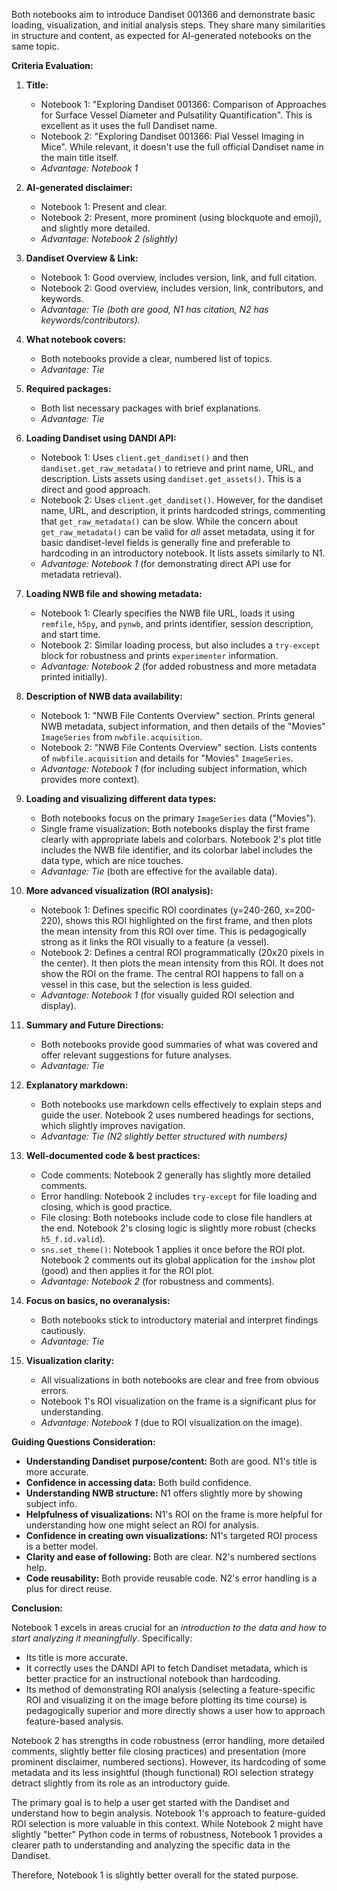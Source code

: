 Both notebooks aim to introduce Dandiset 001366 and demonstrate basic loading, visualization, and initial analysis steps. They share many similarities in structure and content, as expected for AI-generated notebooks on the same topic.

**Criteria Evaluation:**

1.  **Title:**
    *   Notebook 1: "Exploring Dandiset 001366: Comparison of Approaches for Surface Vessel Diameter and Pulsatility Quantification". This is excellent as it uses the full Dandiset name.
    *   Notebook 2: "Exploring Dandiset 001366: Pial Vessel Imaging in Mice". While relevant, it doesn't use the full official Dandiset name in the main title itself.
    *   *Advantage: Notebook 1*

2.  **AI-generated disclaimer:**
    *   Notebook 1: Present and clear.
    *   Notebook 2: Present, more prominent (using blockquote and emoji), and slightly more detailed.
    *   *Advantage: Notebook 2 (slightly)*

3.  **Dandiset Overview & Link:**
    *   Notebook 1: Good overview, includes version, link, and full citation.
    *   Notebook 2: Good overview, includes version, link, contributors, and keywords.
    *   *Advantage: Tie (both are good, N1 has citation, N2 has keywords/contributors).*

4.  **What notebook covers:**
    *   Both notebooks provide a clear, numbered list of topics.
    *   *Advantage: Tie*

5.  **Required packages:**
    *   Both list necessary packages with brief explanations.
    *   *Advantage: Tie*

6.  **Loading Dandiset using DANDI API:**
    *   Notebook 1: Uses `client.get_dandiset()` and then `dandiset.get_raw_metadata()` to retrieve and print name, URL, and description. Lists assets using `dandiset.get_assets()`. This is a direct and good approach.
    *   Notebook 2: Uses `client.get_dandiset()`. However, for the dandiset name, URL, and description, it prints hardcoded strings, commenting that `get_raw_metadata()` can be slow. While the concern about `get_raw_metadata()` can be valid for *all* asset metadata, using it for basic dandiset-level fields is generally fine and preferable to hardcoding in an introductory notebook. It lists assets similarly to N1.
    *   *Advantage: Notebook 1* (for demonstrating direct API use for metadata retrieval).

7.  **Loading NWB file and showing metadata:**
    *   Notebook 1: Clearly specifies the NWB file URL, loads it using `remfile`, `h5py`, and `pynwb`, and prints identifier, session description, and start time.
    *   Notebook 2: Similar loading process, but also includes a `try-except` block for robustness and prints `experimenter` information.
    *   *Advantage: Notebook 2* (for added robustness and more metadata printed initially).

8.  **Description of NWB data availability:**
    *   Notebook 1: "NWB File Contents Overview" section. Prints general NWB metadata, subject information, and then details of the "Movies" `ImageSeries` from `nwbfile.acquisition`.
    *   Notebook 2: "NWB File Contents Overview" section. Lists contents of `nwbfile.acquisition` and details for "Movies" `ImageSeries`.
    *   *Advantage: Notebook 1* (for including subject information, which provides more context).

9.  **Loading and visualizing different data types:**
    *   Both notebooks focus on the primary `ImageSeries` data ("Movies").
    *   Single frame visualization: Both notebooks display the first frame clearly with appropriate labels and colorbars. Notebook 2's plot title includes the NWB file identifier, and its colorbar label includes the data type, which are nice touches.
    *   *Advantage: Tie* (both are effective for the available data).

10. **More advanced visualization (ROI analysis):**
    *   Notebook 1: Defines specific ROI coordinates (y=240-260, x=200-220), shows this ROI highlighted on the first frame, and then plots the mean intensity from this ROI over time. This is pedagogically strong as it links the ROI visually to a feature (a vessel).
    *   Notebook 2: Defines a central ROI programmatically (20x20 pixels in the center). It then plots the mean intensity from this ROI. It does not show the ROI on the frame. The central ROI happens to fall on a vessel in this case, but the selection is less guided.
    *   *Advantage: Notebook 1* (for visually guided ROI selection and display).

11. **Summary and Future Directions:**
    *   Both notebooks provide good summaries of what was covered and offer relevant suggestions for future analyses.
    *   *Advantage: Tie*

12. **Explanatory markdown:**
    *   Both notebooks use markdown cells effectively to explain steps and guide the user. Notebook 2 uses numbered headings for sections, which slightly improves navigation.
    *   *Advantage: Tie (N2 slightly better structured with numbers)*

13. **Well-documented code & best practices:**
    *   Code comments: Notebook 2 generally has slightly more detailed comments.
    *   Error handling: Notebook 2 includes `try-except` for file loading and closing, which is good practice.
    *   File closing: Both notebooks include code to close file handlers at the end. Notebook 2's closing logic is slightly more robust (checks `h5_f.id.valid`).
    *   `sns.set_theme()`: Notebook 1 applies it once before the ROI plot. Notebook 2 comments out its global application for the `imshow` plot (good) and then applies it for the ROI plot.
    *   *Advantage: Notebook 2* (for robustness and comments).

14. **Focus on basics, no overanalysis:**
    *   Both notebooks stick to introductory material and interpret findings cautiously.
    *   *Advantage: Tie*

15. **Visualization clarity:**
    *   All visualizations in both notebooks are clear and free from obvious errors.
    *   Notebook 1's ROI visualization on the frame is a significant plus for understanding.
    *   *Advantage: Notebook 1* (due to ROI visualization on the image).

**Guiding Questions Consideration:**

*   **Understanding Dandiset purpose/content:** Both are good. N1's title is more accurate.
*   **Confidence in accessing data:** Both build confidence.
*   **Understanding NWB structure:** N1 offers slightly more by showing subject info.
*   **Helpfulness of visualizations:** N1's ROI on the frame is more helpful for understanding how one might select an ROI for analysis.
*   **Confidence in creating own visualizations:** N1's targeted ROI process is a better model.
*   **Clarity and ease of following:** Both are clear. N2's numbered sections help.
*   **Code reusability:** Both provide reusable code. N2's error handling is a plus for direct reuse.

**Conclusion:**

Notebook 1 excels in areas crucial for an *introduction to the data and how to start analyzing it meaningfully*. Specifically:
*   Its title is more accurate.
*   It correctly uses the DANDI API to fetch Dandiset metadata, which is better practice for an instructional notebook than hardcoding.
*   Its method of demonstrating ROI analysis (selecting a feature-specific ROI and visualizing it on the image before plotting its time course) is pedagogically superior and more directly shows a user how to approach feature-based analysis.

Notebook 2 has strengths in code robustness (error handling, more detailed comments, slightly better file closing practices) and presentation (more prominent disclaimer, numbered sections). However, its hardcoding of some metadata and its less insightful (though functional) ROI selection strategy detract slightly from its role as an introductory guide.

The primary goal is to help a user get started with the Dandiset and understand how to begin analysis. Notebook 1's approach to feature-guided ROI selection is more valuable in this context. While Notebook 2 might have slightly "better" Python code in terms of robustness, Notebook 1 provides a clearer path to understanding and analyzing the specific data in the Dandiset.

Therefore, Notebook 1 is slightly better overall for the stated purpose.